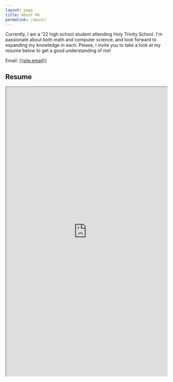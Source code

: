 ```yaml
---
layout: page
title: About Me
permalink: /about/
---
```

<p>
Currently, I am a '22 high school student attending Holy Trinity School. I'm passionate about both math and computer science, and look forward to expanding my knowledge in each.
Please, I invite you to take a look at my resume below to get a good understanding of me!
</p>

Email: <a href="mailto:{{site.email}}?Subject=From Blog Site:">{{site.email}}</a>

## Resume
<iframe src="https://google.com" width="100%" height="900"></iframe>
